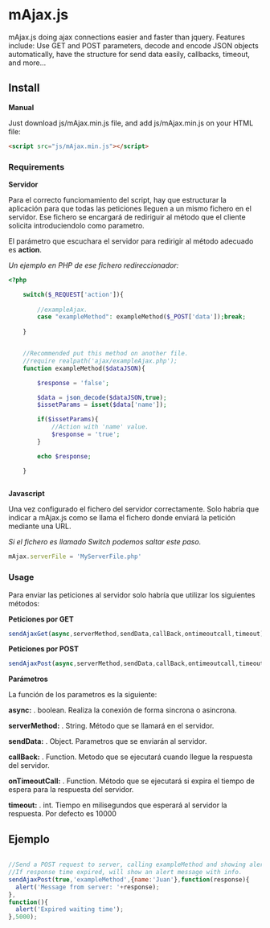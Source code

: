 # mAjax.js
mAjax.js doing ajax connections easier and faster than jquery.  Features include: Use GET and POST parameters, decode and encode JSON objects automatically, have the structure for send data easily, callbacks, timeout, and more...

## Install

**Manual**

Just download js/mAjax.min.js file, and add js/mAjax.min.js on your HTML file:

```html
<script src="js/mAjax.min.js"></script>
```

### Requirements


**Servidor**

Para el correcto funciomamiento del script, hay que estructurar la aplicación para que todas las peticiones lleguen a un mismo fichero en el servidor. Ese fichero se encargará de rediriguir al método que el cliente solicita introduciendolo como parametro.

El parámetro que escuchara el servidor para redirigir al método adecuado es **action**.


_Un ejemplo en PHP de ese fichero redireccionador:_

```php
<?php

    switch($_REQUEST['action']){
        
        //exampleAjax.
        case "exampleMethod": exampleMethod($_POST['data']);break;
     
    }


    //Recommended put this method on another file.
    //require realpath('ajax/exampleAjax.php');
    function exampleMethod($dataJSON){

        $response = 'false';

        $data = json_decode($dataJSON,true);
        $issetParams = isset($data['name']);

        if($issetParams){
            //Action with 'name' value.
            $response = 'true';
        }

        echo $response;

    }
            

```

**Javascript**

Una vez configurado el fichero del servidor correctamente. Solo habría que indicar a mAjax.js como se llama el fichero donde enviará la petición mediante una URL.

_Si el fichero es llamado *Switch* podemos saltar este paso._

```js
mAjax.serverFile = 'MyServerFile.php'
```


### Usage

Para enviar las peticiones al servidor solo habría que utilizar los siguientes métodos:


**Peticiones por GET**

```js
sendAjaxGet(async,serverMethod,sendData,callBack,ontimeoutcall,timeout);
```

**Peticiones por POST**

```js
sendAjaxPost(async,serverMethod,sendData,callBack,ontimeoutcall,timeout);
```


**Parámetros**

La función de los parametros es la siguiente:

**async:** . boolean. Realiza la conexión de forma sincrona o asincrona.

**serverMethod:** . String. Método que se llamará en el servidor.

**sendData:** . Object. Parametros que se enviarán al servidor.

**callBack:** . Function. Metodo que se ejecutará cuando llegue la respuesta del servidor.

**onTimeoutCall:** . Function. Método que se ejecutará si expira el tiempo de espera para la respuesta del servidor.

**timeout:** . int.  Tiempo en milisegundos que esperará al servidor la respuesta. Por defecto es 10000



## Ejemplo

```js

//Send a POST request to server, calling exampleMethod and showing alert message with response. 
//If response time expired, will show an alert message with info.
sendAjaxPost(true,'exampleMethod',{name:'Juan'},function(response){
  alert('Message from server: '+response);
},
function(){
  alert('Expired waiting time');
},5000);
```

